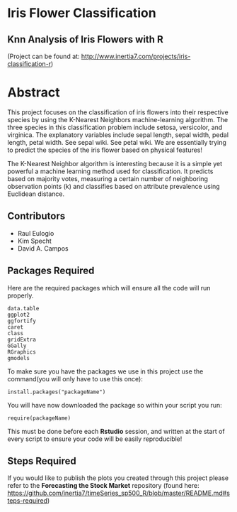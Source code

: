 # Iris Flower Classification 
## Knn Analysis of Iris Flowers with R
(Project can be found at: http://www.inertia7.com/projects/iris-classification-r)

# Abstract
This project focuses on the classification of iris flowers into their respective species by using the K-Nearest Neighbors machine-learning algorithm. The three species in this classification problem include setosa, versicolor, and virginica. The explanatory variables include sepal length, sepal width, pedal length, petal width. See sepal wiki. See petal wiki. We are essentially trying to predict the species of the iris flower based on physical features!

The K-Nearest Neighbor algorithm is interesting because it is a simple yet powerful a machine learning method used for classification. It predicts based on majority votes, measuring a certain number of neighboring observation points (k) and classifies based on attribute prevalence using Euclidean distance.

## Contributors 
- Raul Eulogio
- Kim Specht 
- David A. Campos

## Packages Required
Here are the required packages which will ensure all the code will run properly. 

	data.table
	ggplot2
	ggfortify
	caret
	class
	gridExtra
	GGally 
	RGraphics
	gmodels


To make sure you have the packages we use in this project use the command(you will only have to use this once): 

	install.packages("packageName") 

You will have now downloaded the package so within your script you run: 

	require(packageName)

This must be done before each **Rstudio** session, and written at the start of every script to ensure your code will be easily reproducible!

## Steps Required
If you would like to publish the plots you created through this project please refer to the **Forecasting the Stock Market** repository (found here: https://github.com/inertia7/timeSeries_sp500_R/blob/master/README.md#steps-required)

